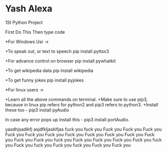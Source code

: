# Yash Alexa
1St Python Project

First Do This
Then type code

*For Windows Usr ->

+To speak out, or text to speech pip install pyttsx3

+For advance control on browser pip install pywhatkit

+To get wikipedia data pip install wikipedia

+To get funny jokes pip install pyjokes


*For linux users ->

+Learn all the above commands on terminal. 
+Make sure to use pip3, because in linux pip refers for python2 and pip3 refers to python3. 
+Install these too - pip3 install pyAudio

In case any error pops up install this - pip3 install portAudio.


yasdhjsadlkfj
asjdfkljasklfjas
fuck you fuck you
Fuck you Fuck you Fuck you
Fuck you Fuck you Fuck you Fuck you
Fuck you Fuck you Fuck you Fuck you Fuck you
Fuck you fuck you Fuck you Fuck you Fuck you Fuck you
fuck you Fuck you fuck you Fuck you fuck you Fuck you Fuck you 
